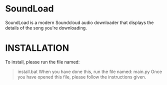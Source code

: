 # SoundLoad
SoundLoad is a modern Soundcloud audio downloader that displays the details of the song you're downloading.

# INSTALLATION
To install, please run the file named:
> install.bat
When you have done this, run the file named:
> main.py
Once you have opened this file, please follow the instructions given.
